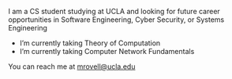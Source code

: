 I am a CS student studying at UCLA and looking for future career opportunities in Software Engineering, Cyber Security, or Systems Engineering

- I’m currently taking Theory of Computation
- I’m currently taking Computer Network Fundamentals
 
You can reach me at mrovell@ucla.edu
